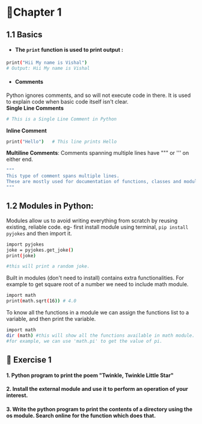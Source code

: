 # 📝Chapter 1  
## 1.1 Basics

- #### The ```print``` function is used to print output :
```bash
print("Hii My name is Vishal")
# Output: Hii My name is Vishal
```


- #### Comments
Python ignores comments, and so will not execute code in there. It is used to explain code when basic code itself isn't clear.<br>
**Single Line Comments**
```bash
# This is a Single Line Comment in Python
```

**Inline Comment**
```bash
print("Hello")   # This line prints Hello 
```

**Multiline Comments**: Comments spanning multiple lines have """ or ''' on either end.
```bash
"""
This type of comment spans multiple lines.
These are mostly used for documentation of functions, classes and modules.
"""
```
## 1.2 Modules in Python:
Modules allow us to avoid writing everything from scratch by reusing existing, reliable code.
eg- first install module using terminal, ```pip install pyjokes``` and then import it.
```bash
import pyjokes
joke = pyjokes.get_joke()
print(joke)

#this will print a random joke.
```
Built in modules (don't need to install) contains extra functionalities. For example to get square root of a number we need to include math module.
```bash
import math
print(math.sqrt(16)) # 4.0
```
To know all the functions in a module we can assign the functions list to a variable, and then print the variable.
```bash
import math
dir (math) #this will show all the functions available in math module.
#for example, we can use 'math.pi' to get the value of pi.
```

## 🎯 Exercise 1
#### 1. Python program to print the poem "Twinkle, Twinkle Little Star"
#### 2. Install the external module and use it to perform an operation of your interest.
#### 3. Write the python program to print the contents of a directory using the os module. Search online for the function which does that.